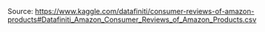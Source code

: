Source:
https://www.kaggle.com/datafiniti/consumer-reviews-of-amazon-products#Datafiniti_Amazon_Consumer_Reviews_of_Amazon_Products.csv
